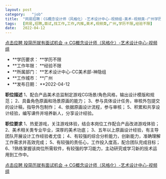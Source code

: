 ```yaml
---
layout:	post
category:	"job"
title:	"网易招聘：CG概念设计师（风格化）-艺术设计中心-视频组-美术-视频类-广州学历不限经验不限"
tags:	[网易,招聘,面试,找工作,工作,内推,美术,视频类,广州,学历不限,经验不限]
date:	2022-04-12
---
```


[点击应聘 投简历就有面试机会 -> CG概念设计师（风格化）-艺术设计中心-视频组](http://mobile.bole.netease.com/bole/boleDetail?id=39082&employeeId=346f03c3cda5f04c&key=all)



- **学历要求： **学历不限
- **工作年限： **经验不限
- **所属部门： **艺术设计中心-CC美术部-神隐组
- **工作城市： **广州
- **发布日期： **2022-04-12



**职位描述**
1、配合产品美术总监制定游戏CG场景/角色风格，输出设计模版和规范；
2、具备角色原画和场景原画的能力；
3、参与具体设计任务，审核外包提交的设计稿，指导外包制作；
4、依据原画设计流程，参与审核；
5、积累和共享设计经验，编写课件并培养新人，分享设计经验。



**职位要求**
1、热爱游戏，关注游戏体验，结合本岗位工作配合产品改进游戏体验；
2、美术相关类专业毕业，深厚的美术功底；
3、五年以上原画设计经验，有主导团队开展设计工作经验者尤佳；
4、有较强的综合分析能力，创新能力，准确理解工作需求并高效完成；
5、有较强的责任心，工作投入度高，配合团队完成目标；
6、?熟练掌握该岗位所需软件，有较强的学习能力，主动研究或学习新的技术运用到工作中。



[点击应聘 投简历就有面试机会 -> CG概念设计师（风格化）-艺术设计中心-视频组](http://mobile.bole.netease.com/bole/boleDetail?id=39082&employeeId=346f03c3cda5f04c&key=all)